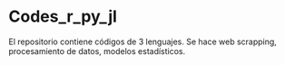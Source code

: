# Codes_r_py_jl
El repositorio contiene códigos de 3 lenguajes. Se hace web scrapping, procesamiento de datos, modelos estadísticos.
